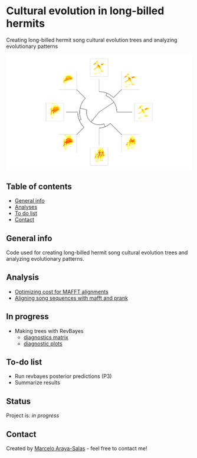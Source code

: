 Cultural evolution in long-billed hermits
================

Creating long-billed hermit song cultural evolution trees and analyzing evolutionary patterns

<!-- README.md is generated from README.Rmd. Please edit that file -->
![Example figure](./img/example_fig.png)

Table of contents
-----------------

-   [General info](#general-info)
-   [Analyses](#Analyses)
-   [To do list](#to-do-list)
-   [Contact](#contact)

General info
------------

Code used for creating long-billed hermit song cultural evolution trees and analyzing evolutionary patterns.

Analysis
--------

-   [Optimizing cost for MAFFT alignments](https://rpubs.com/marcelo-araya-salas/601010)
-   [Aligning song sequences with mafft and prank](https://rpubs.com/marcelo-araya-salas/601065)

In progress
-----------

-   Making trees with RevBayes
    -   [diagnostics matrix](https://rpubs.com/marcelo-araya-salas/623004)
    -   [diagnostic plots](lbh_cultural_evolution/tree/master/output/MCMC_diagnostic_plots)

To-do list
----------

-   Run revbayes posterior predictions (P3)
-   Summarize results

Status
------

Project is: *in progress*

Contact
-------

Created by [Marcelo Araya-Salas](https://marceloarayasalas.weebly.com/) - feel free to contact me!
